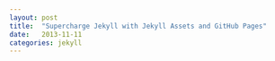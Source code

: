 ```yaml
---
layout: post
title:  "Supercharge Jekyll with Jekyll Assets and GitHub Pages"
date:   2013-11-11
categories: jekyll
---
```


